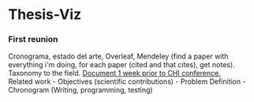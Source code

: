 # Thesis-Viz
### First reunion
Cronograma, estado del arte, Overleaf,  Mendeley (find a paper with everything i'm doing, for each paper (cited and that cites), get notes). Taxonomy to the field. [Document 1 week prior to CHI conference.](https://chi2018.acm.org/ "April 21st")  
Related work - Objectives (scientific contributions) - Problem Definition - Chronogram (Writing, programming, testing)
